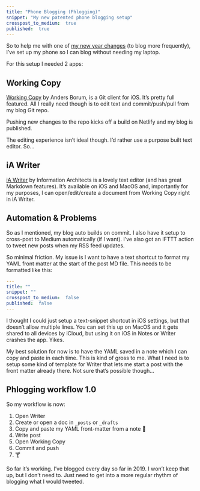 ```yaml
---
title: "Phone Blogging (Phlogging)"
snippet: "My new patented phone blogging setup"
crosspost_to_medium:  true
published:  true
---
```


So to help me with one of [my new year changes](https://matthew-jackson.com/notes/twenty-ninteen-ad) (to blog more frequently), I’ve set up my phone so I can blog without needing my laptop. 

For this setup I needed 2 apps:

## Working Copy

[Working Copy](https://itunes.apple.com/gb/app/working-copy/id896694807?mt=8) by Anders Borum, is a Git client for iOS. It’s pretty full featured. All I really need though is to edit text and commit/push/pull from my blog Git repo. 

Pushing new changes to the repo kicks off a build on Netlify and my blog is published. 

The editing experience isn’t ideal though. I’d rather use a purpose built text editor. So…

## iA Writer

[iA Writer](https://itunes.apple.com/gb/app/ia-writer/id775737172?mt=8) by Information Architects is a lovely text editor (and has great Markdown features). It’s available on iOS and MacOS and, importantly for my purposes, I can open/edit/create a document from Working Copy right in iA Writer. 

## Automation & Problems

So as I mentioned, my blog auto builds on commit. I also have it setup to cross-post to Medium automatically (if I want). I’ve also got an IFTTT action to tweet new posts when my RSS feed updates. 

So minimal friction. My issue is I want to have a text shortcut to format my YAML front matter at the start of the post MD file. This needs to be formatted like this:

````yaml
---
title: ""
snippet: ""
crosspost_to_medium:  false
published:  false
---
````

I thought I could just setup a text-snippet shortcut in iOS settings, but that doesn’t allow multiple lines. You can set this up on MacOS and it gets shared to all devices by iCloud, but using it on iOS in Notes or Writer crashes the app. Yikes. 

My best solution for now is to have the YAML saved in a note which I can copy and paste in each time. This is kind of gross to me. What I need is to setup some kind of template for Writer that lets me start a post with the front matter already there. Not sure that’s possible though…

## Phlogging workflow 1.0

So my workflow is now:

1. Open Writer
2. Create or open a doc in `_posts` or `_drafts`
3. Copy and paste my YAML front-matter from a note 🤮
4. Write post
5. Open Working Copy 
6. Commit and push
7. 🍸

So far it’s working. I’ve blogged every day so far in 2019. I won’t keep that up, but I don’t need to. Just need to get into a more regular rhythm of blogging what I would tweeted. 